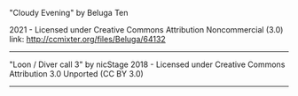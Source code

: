 "Cloudy Evening"
by Beluga Ten

2021 - Licensed under
Creative Commons
Attribution Noncommercial (3.0)
link: http://ccmixter.org/files/Beluga/64132

  ---
  
  "Loon / Diver call 3"
  by nicStage
  2018 - Licensed under
Creative Commons
Attribution 3.0 Unported (CC BY 3.0)

 ---
 
 
